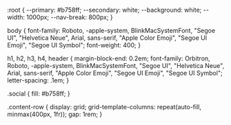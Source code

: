 :root {
	--primary: #b758ff;
	--secondary: white;
	--background: white;
	--width: 1000px;
	--nav-break: 800px;
}

body {
	font-family: Roboto, -apple-system, BlinkMacSystemFont, "Segoe UI", "Helvetica Neue", Arial, sans-serif, "Apple Color Emoji", "Segoe UI Emoji", "Segoe UI Symbol";
	font-weight: 400;
}

h1,
h2,
h3,
h4,
header {
	margin-block-end: 0.2em;
	font-family: Orbitron, Roboto, -apple-system, BlinkMacSystemFont, "Segoe UI", "Helvetica Neue", Arial, sans-serif, "Apple Color Emoji", "Segoe UI Emoji", "Segoe UI Symbol";
	letter-spacing: .1em;
}

.social {
	fill: #b758ff;
}

.content-row {
    display: grid;
    grid-template-columns: repeat(auto-fill, minmax(400px, 1fr));
    gap: 1rem;
}
